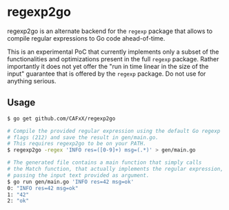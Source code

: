 # regexp2go

regexp2go is an alternate backend for the `regexp` package that allows to
compile regular expressions to Go code ahead-of-time.

This is an experimental PoC that currently implements only a subset of the
functionalities and optimizations present in the full `regexp` package.
Rather importantly it does not yet offer the "run in time linear in the 
size of the input" guarantee that is offered by the `regexp` package.
Do not use for anything serious.

## Usage

```sh
$ go get github.com/CAFxX/regexp2go

# Compile the provided regular expression using the default Go regexp 
# flags (212) and save the result in gen/main.go.
# This requires regexp2go to be on your PATH.
$ regexp2go -regex 'INFO res=([0-9]+) msg=(.*)' > gen/main.go

# The generated file contains a main function that simply calls
# the Match function, that actually implements the regular expression,
# passing the input text provided as argument.
$ go run gen/main.go 'INFO res=42 msg=ok'
0: "INFO res=42 msg=ok"
1: "42"
2: "ok"
```